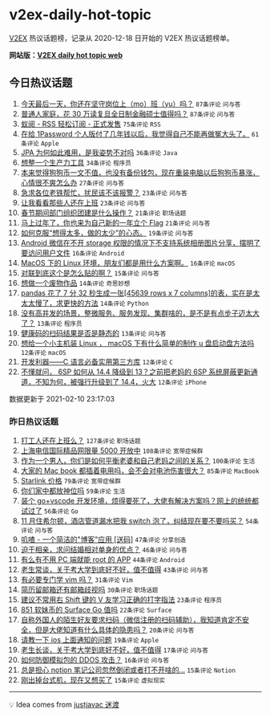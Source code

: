 # v2ex-daily-hot-topic

[V2EX](https://www.v2ex.com/) 热议话题榜，记录从 2020-12-18 日开始的 V2EX 热议话题榜单。

**网站版：[V2EX daily hot topic web](https://realleonardo.github.io/v2ex-daily-hot-topic-web/)**

## 今日热议话题

<!-- TODAY BEGIN -->

1. [今天最后一天，你还在坚守岗位上（mo）班（yu）吗？](https://www.v2ex.com/t/752755) `87条评论` `问与答`
1. [普通人家庭，花 30 万读复旦全日制金融硕士值得吗？](https://www.v2ex.com/t/752766) `87条评论` `问与答`
1. [蚁阅 - RSS 轻松订阅 - 正式发售](https://www.v2ex.com/t/752795) `75条评论` `RSS`
1. [在给 1Password 个人版付了几年钱以后，我觉得自己不能再做冤大头了。](https://www.v2ex.com/t/752805) `61条评论` `Apple`
1. [JPA 为何如此难用，是我姿势不对吗](https://www.v2ex.com/t/752786) `36条评论` `Java`
1. [想整一个生产力工具](https://www.v2ex.com/t/752785) `34条评论` `程序员`
1. [本来觉得狗狗币一文不值，也没有备份钱包，现在重装电脑以后狗狗币暴涨，心情很不爽怎么办](https://www.v2ex.com/t/752822) `27条评论` `问与答`
1. [急求各位老铁帮忙，扰民该不该报警？](https://www.v2ex.com/t/752851) `23条评论` `问与答`
1. [让我看看那些人还在上班](https://www.v2ex.com/t/752770) `23条评论` `问与答`
1. [春节期间部门组织团建是什么操作？](https://www.v2ex.com/t/752823) `21条评论` `职场话题`
1. [马上过年了，你也来为自己新的一年立个 Flag](https://www.v2ex.com/t/752771) `21条评论` `问与答`
1. [如何克服“想得太多，做的太少”的心态。](https://www.v2ex.com/t/752801) `19条评论` `问与答`
1. [Android 微信在不开 storage 权限的情况下不支持系统相册图片分享，摆明了要访问用户文件](https://www.v2ex.com/t/752799) `16条评论` `Android`
1. [MacOS 下的 Linux 环境，朋友们都是用什么方案啊。](https://www.v2ex.com/t/752760) `16条评论` `macOS`
1. [对联到底这个是怎么贴的啊？](https://www.v2ex.com/t/752825) `15条评论` `问与答`
1. [想做一个废物作品](https://www.v2ex.com/t/752798) `14条评论` `奇思妙想`
1. [pandas 花了 7 分 32 秒生成一张[45639 rows x 7 columns]的表，实在是太太太慢了，求更快的方法](https://www.v2ex.com/t/752784) `14条评论` `Python`
1. [没有高并发的场景，整微服务、服务发现、集群啥的，是不是有点步子迈太大了？](https://www.v2ex.com/t/752843) `13条评论` `程序员`
1. [健康码的扫码结果是否是静态的](https://www.v2ex.com/t/752796) `13条评论` `问与答`
1. [想给一个小主机装 Linux ， macOS 下有什么简单的制作 u 盘启动盘方法吗](https://www.v2ex.com/t/752868) `12条评论` `macOS`
1. [开发利器——C 语言必备实用第三方库](https://www.v2ex.com/t/752832) `12条评论` `C`
1. [不懂就问， 6SP 如何从 14.4 降级到 13？之前把老妈的 6SP 系统屏蔽更新通道，不知为何，被强行升级到了 14.4，火大](https://www.v2ex.com/t/752819) `12条评论` `iPhone`

数据更新于 2021-02-10 23:17:03

<!-- TODAY END -->

### 昨日热议话题

<!-- YESTERDAY BEGIN -->

1. [打工人还在上班么？](https://www.v2ex.com/t/752514) `127条评论` `职场话题`
1. [上海电信国际精品网限量 5000 开放中](https://www.v2ex.com/t/752583) `108条评论` `宽带症候群`
1. [作为一个男人，你们是如何平衡老婆和自己老妈之间的关系？](https://www.v2ex.com/t/752516) `100条评论` `生活`
1. [大家的 Mac book 都插着电用吗，会不会对电池伤害很大？](https://www.v2ex.com/t/752528) `85条评论` `MacBook`
1. [Starlink 价格](https://www.v2ex.com/t/752575) `79条评论` `宽带症候群`
1. [你们家中都放神位吗](https://www.v2ex.com/t/752568) `59条评论` `生活`
1. [装个 go+vscode 开发环境，烦得要死了，大佬有解决方案吗？网上的统统都试过了](https://www.v2ex.com/t/752555) `56条评论` `Go`
1. [11 月住希尔顿，酒店管道漏水把我 switch 泡了，纠结现在要不要吗买？](https://www.v2ex.com/t/752520) `54条评论` `问与答`
1. [叽喳 - 一个简洁的"博客"应用 [送码]](https://www.v2ex.com/t/752521) `47条评论` `分享创造`
1. [迫于相亲，求问结婚相对单身的优点？](https://www.v2ex.com/t/752674) `46条评论` `问与答`
1. [有么有不用 PC 端就能 root 的 APP](https://www.v2ex.com/t/752517) `44条评论` `Android`
1. [老生常谈，关于考大学到底好不好，值不值得](https://www.v2ex.com/t/752716) `43条评论` `问与答`
1. [有必要专门学 vim 吗？](https://www.v2ex.com/t/752720) `31条评论` `Vim`
1. [简历留邮箱还有邮箱歧视吗](https://www.v2ex.com/t/752733) `30条评论` `职场话题`
1. [建议不常用右 Shift 键的 V 友学习正确的打字指法](https://www.v2ex.com/t/752598) `23条评论` `程序员`
1. [851 软妹币的 Surface Go 值吗](https://www.v2ex.com/t/752585) `22条评论` `Surface`
1. [自称外国人的陌生好友要求扫码（微信注册的扫码辅助），我知道肯定不安全，但是大佬知道有什么具体的隐患吗？](https://www.v2ex.com/t/752584) `20条评论` `问与答`
1. [请教一下 ios 上面通知的问题](https://www.v2ex.com/t/752527) `19条评论` `Apple`
1. [老生长谈，关于考大学到底好不好，值不值得](https://www.v2ex.com/t/752710) `17条评论` `问与答`
1. [如何防御模拟包的 DDOS 攻击？](https://www.v2ex.com/t/752693) `16条评论` `问与答`
1. [总是担心 notion 笔记公司忽然倒闭或者打不开啥的…](https://www.v2ex.com/t/752728) `15条评论` `Notion`
1. [刚出掉台式机，现在又想买了](https://www.v2ex.com/t/752510) `15条评论` `虚拟现实`

<!-- YESTERDAY END -->

---

💡 Idea comes from [justjavac 迷渡](https://github.com/justjavac/)
